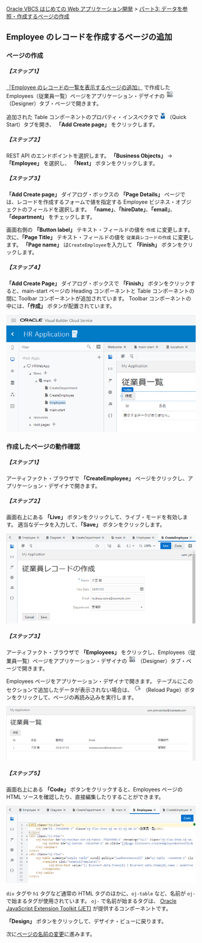 [Oracle VBCS はじめての Web アプリケーション開発](../../README.md) >
[パート3: データを参照・作成するページの作成](README.md)

## Employee のレコードを作成するページの追加

### ページの作成

##### 【ステップ 1】

[『Employee のレコードの一覧を表示するページの追加』](add_employees_table.md) で作成した Employees（従業員一覧）ページをアプリケーション・デザイナの
<img src="../icons/vbcscp_designer_icon.png" alt="Designer アイコン">
（Designer）タブ・ページで開きます。

追加された Table コンポーネントのプロパティ・インスペクタで
<img src="../icons/vbcscp_qs_icon.png" alt="Quick Start アイコン">
（Quick Start）タブを開き、 **「Add Create page」** をクリックします。

##### 【ステップ 2】

REST API のエンドポイントを選択します。
**「Business Objects」** → **「Employee」** を選択し、 **「Next」** ボタンをクリックします。

##### 【ステップ 3】

**「Add Create page」** ダイアログ・ボックスの **「Page Details」** ページでは、レコードを作成するフォームで値を指定する Employee ビジネス・オブジェクトのフィールドを選択します。
**「name」**、**「hireDate」**、**「email」**、**「department」** をチェックします。

画面右側の **「Button label」** テキスト・フィールドの値を `作成` に変更します。
次に、**「Page Title」** テキスト・フィールドの値を `従業員レコードの作成` に変更します。
**「Page name」** は`CreateEmployee`を入力して **「Finish」** ボタンをクリックします。

##### 【ステップ 4】

**「Add Create Page」** ダイアログ・ボックスで **「Finish」** ボタンをクリックすると、main-start ページの Heading コンポーネントと Table コンポーネントの間に Toolbar コンポーネントが追加されています。
Toolbar コンポーネントの中には、**「作成」** ボタンが配置されています。

![Quick Start メニューで Add Create Page 実行後の Employees ページ](images/employees.png)

### 作成したページの動作確認

##### 【ステップ 1】

アーティファクト・ブラウザで **「CreateEmployee」** ページをクリックし、アプリケーション・デザイナで開きます。

##### 【ステップ 2】

画面右上にある **「Live」** ボタンをクリックして、ライブ・モードを有効します。
適当なデータを入力して、**「Save」** ボタンをクリックします。

![CreateEmployee ページ](images/create_employee_live.png)

##### 【ステップ 3】

アーティファクト・ブラウザで **「Employees」** をクリックし、Employees（従業員一覧）ページをアプリケーション・デザイナの
<img src="../icons/vbcscp_designer_icon.png" alt="Designer アイコン">
（Designer）タブ・ページで開きます。

Employees ページをアプリケーション・デザイナで開きます。
テーブルにこのセクションで追加したデータが表示されない場合は、
<img src="../icons/vbcscp_reload_icon.png" alt="Reload Page アイコン">
（Reload Page）ボタンをクリックして、ページの再読み込みを実行します。

![データが追加されたことの確認](images/employees_table.png)

##### 【ステップ 5】

画面右上にある **「Code」** ボタンをクリックすると、Employees ページの HTML ソースを確認したり、直接編集したりすることができます。

![Employees ページの Code を確認](images/employees_code.png)

`div` タグや `h1` タグなど通常の HTML タグのほかに、`oj-table` など、名前が `oj-` で始まるタグが使用されています。
`oj-` で名前が始まるタグは、 [Oracle JavaScript Extension Toolkit (JET)](http://oraclejet.org) が提供するコンポーネントです。

**「Design」** ボタンをクリックして、デザイナ・ビューに戻ります。  

次に[ページの名前の変更](change_page_name.md)に進みます。
